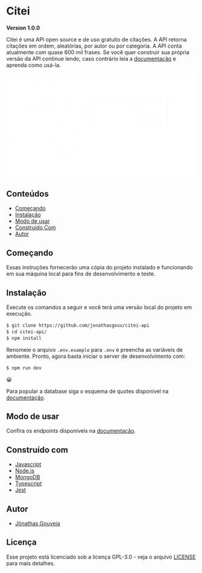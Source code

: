 # Citei
**Version 1.0.0**

Citei é uma API open source e de uso gratuito de citações. A API retorna citações em ordem, aleatórias, por autor ou por categoria. A API conta atualmente com quase 600 mil frases. Se você quer construir sua própria versão da API continue lendo, caso contrário leia a [documentação](https://citei.herokuapp.com/docs) e aprenda como usá-la.

<p align="center">
  <img src="assets/citeilogobranco.png">
</p>

## Conteúdos
* [Começando](#começando)
* [Instalação](#instalação)
* [Modo de usar](#modo-de-usar)
* [Construído Com](#construído-com)
* [Autor](#autor)

##  Começando
Essas instruções fornecerão uma cópia do projeto instalado e funcionando em sua máquina local para fins de desenvolvimento e teste.

## Instalação
Execute os comandos a seguir e você terá uma versão local do projeto em execução.
```bash
$ git clone https://github.com/jonathasgouv/citei-api
$ cd citei-api/
$ npm install
```
Renomeie o arquivo `.env.example` para `.env` e preencha as variáveis de ambiente. Pronto, agora basta iniciar o server de desenvolvimento com:

```bash
$ npm run dev
```

:grinning:

Para popular a database siga o esquema de quotes disponível na [documentação](https://citei.herokuapp.com/docs).

## Modo de usar
Confira os endpoints disponíveis na [documentação](https://citei.herokuapp.com/docs).

## Construído com
* [Javascript](https://www.javascript.com/)
* [Node.js](https://nodejs.org/en/)
* [MongoDB](https://www.mongodb.com/)
* [Typescript](https://www.typescriptlang.org/)
* [Jest](https://jestjs.io/)

## Autor
* [Jônathas Gouveia](https://github.com/jonathasgouv/)

## Licença
Esse projeto está licenciado sob a licença GPL-3.0 - veja o arquivo [LICENSE](https://github.com/jonathasgouv/citei-api/blob/main/LICENSE) para mais detalhes.